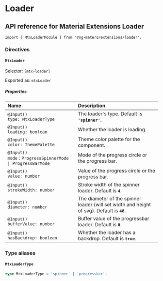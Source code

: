 # Loader

## API reference for Material Extensions Loader

`import { MtxLoaderModule } from '@ng-matero/extensions/loader';`

### Directives

#### `MtxLoader`

Selector: `[mtx-loader]`

Exported as: `mtxLoader`

##### Properties

| Name | Description |
| :--- | :--- |
| `@Input()`<br>`type: MtxLoaderType` | The loader's type. Default is **`'spinner'`**. |
| `@Input()`<br>`loading: boolean` | Whether the loader is loading. |
| `@Input()`<br>`color: ThemePalette` | Theme color palette for the component. |
| `@Input()`<br>`mode：ProgressSpinnerMode \| ProgressBarMode` | Mode of the progress circle or the progress bar. |
| `@Input()`<br>`value: number` | Value of the progress circle or the progress bar. |
| `@Input()`<br>`strokeWidth: number` | Stroke width of the spinner loader. Default is **`4`**. |
| `@Input()`<br>`diameter: number` | The diameter of the spinner loader (will set width and height of svg). Default is **`48`**. |
| `@Input()`<br>`bufferValue: number` | Buffer value of the progressbar loader. Default is **`0`**. |
| `@Input()`<br>`hasBackdrop: boolean` | Whether the loader has a backdrop. Default is **`true`**. |


### Type aliases

#### `MtxLoaderType`

```ts
type MtxLoaderType = 'spinner' | 'progressbar';
```

